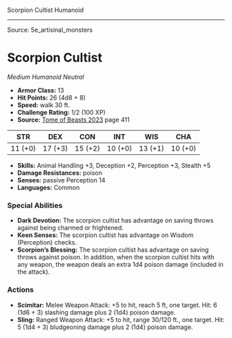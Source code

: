 <MonsterName/>Scorpion Cultist</MonsterName>
<CreatureType/>Humanoid</CreatureType>



---

Source: 5e_artisinal_monsters

# Scorpion Cultist

*Medium* *Humanoid* *Neutral*

- **Armor Class:** 13
- **Hit Points:** 26 (4d8 + 8)
- **Speed:** walk 30 ft.
- **Challenge Rating:** 1/2 (100 XP)
- **Source:** [Tome of Beasts 2023](https://koboldpress.com/kpstore/product/tome-of-beasts-1-2023-edition/) page 411

| STR | DEX | CON | INT | WIS | CHA |
| --- | --- | --- | --- | --- | --- |
| 11 (+0) | 17 (+3) | 15 (+2) | 10 (+0) | 13 (+1) | 10 (+0) |

- **Skills:** Animal Handling +3, Deception +2, Perception +3, Stealth +5
- **Damage Resistances:** poison
- **Senses:** passive Perception 14
- **Languages:** Common

### Special Abilities

- **Dark Devotion:** The scorpion cultist has advantage on saving throws against being charmed or frightened.
- **Keen Senses:** The scorpion cultist has advantage on Wisdom (Perception) checks.
- **Scorpion’s Blessing:** The scorpion cultist has advantage on saving throws against poison. In addition, when the scorpion cultist hits with any weapon, the weapon deals an extra 1d4 poison damage (included in the attack).

### Actions

- **Scimitar:** Melee Weapon Attack: +5 to hit, reach 5 ft, one target. Hit: 6 (1d6 + 3) slashing damage plus 2 (1d4) poison damage.
- **Sling:** Ranged Weapon Attack: +5 to hit, range 30/120 ft., one target. Hit: 5 (1d4 + 3) bludgeoning damage plus 2 (1d4) poison damage.


